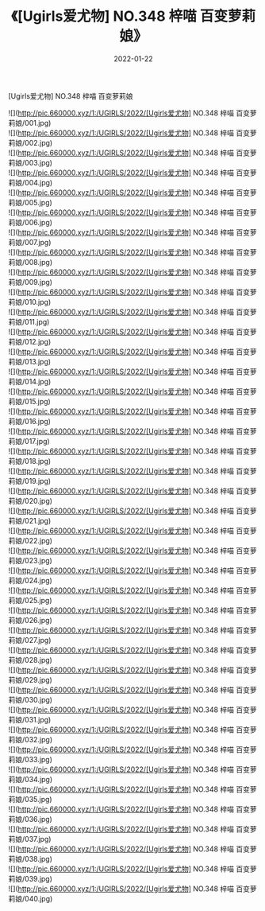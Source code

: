 ﻿---
layout: post
title:  《[Ugirls爱尤物] NO.348 梓喵 百变萝莉娘》
date:   2022-01-22
img: http://pic.660000.xyz/1:/UGIRLS/2022/[Ugirls爱尤物] NO.348 梓喵 百变萝莉娘/000.jpg
categories: [美女, 清纯, 唯美]
---

[Ugirls爱尤物] NO.348 梓喵 百变萝莉娘

 ![](http://pic.660000.xyz/1:/UGIRLS/2022/[Ugirls爱尤物] NO.348 梓喵 百变萝莉娘/001.jpg) <br>![](http://pic.660000.xyz/1:/UGIRLS/2022/[Ugirls爱尤物] NO.348 梓喵 百变萝莉娘/002.jpg) <br>![](http://pic.660000.xyz/1:/UGIRLS/2022/[Ugirls爱尤物] NO.348 梓喵 百变萝莉娘/003.jpg) <br>![](http://pic.660000.xyz/1:/UGIRLS/2022/[Ugirls爱尤物] NO.348 梓喵 百变萝莉娘/004.jpg) <br>![](http://pic.660000.xyz/1:/UGIRLS/2022/[Ugirls爱尤物] NO.348 梓喵 百变萝莉娘/005.jpg) <br>![](http://pic.660000.xyz/1:/UGIRLS/2022/[Ugirls爱尤物] NO.348 梓喵 百变萝莉娘/006.jpg) <br>![](http://pic.660000.xyz/1:/UGIRLS/2022/[Ugirls爱尤物] NO.348 梓喵 百变萝莉娘/007.jpg) <br>![](http://pic.660000.xyz/1:/UGIRLS/2022/[Ugirls爱尤物] NO.348 梓喵 百变萝莉娘/008.jpg) <br>![](http://pic.660000.xyz/1:/UGIRLS/2022/[Ugirls爱尤物] NO.348 梓喵 百变萝莉娘/009.jpg) <br>![](http://pic.660000.xyz/1:/UGIRLS/2022/[Ugirls爱尤物] NO.348 梓喵 百变萝莉娘/010.jpg) <br>![](http://pic.660000.xyz/1:/UGIRLS/2022/[Ugirls爱尤物] NO.348 梓喵 百变萝莉娘/011.jpg) <br>![](http://pic.660000.xyz/1:/UGIRLS/2022/[Ugirls爱尤物] NO.348 梓喵 百变萝莉娘/012.jpg) <br>![](http://pic.660000.xyz/1:/UGIRLS/2022/[Ugirls爱尤物] NO.348 梓喵 百变萝莉娘/013.jpg) <br>![](http://pic.660000.xyz/1:/UGIRLS/2022/[Ugirls爱尤物] NO.348 梓喵 百变萝莉娘/014.jpg) <br>![](http://pic.660000.xyz/1:/UGIRLS/2022/[Ugirls爱尤物] NO.348 梓喵 百变萝莉娘/015.jpg) <br>![](http://pic.660000.xyz/1:/UGIRLS/2022/[Ugirls爱尤物] NO.348 梓喵 百变萝莉娘/016.jpg) <br>![](http://pic.660000.xyz/1:/UGIRLS/2022/[Ugirls爱尤物] NO.348 梓喵 百变萝莉娘/017.jpg) <br>![](http://pic.660000.xyz/1:/UGIRLS/2022/[Ugirls爱尤物] NO.348 梓喵 百变萝莉娘/018.jpg) <br>![](http://pic.660000.xyz/1:/UGIRLS/2022/[Ugirls爱尤物] NO.348 梓喵 百变萝莉娘/019.jpg) <br>![](http://pic.660000.xyz/1:/UGIRLS/2022/[Ugirls爱尤物] NO.348 梓喵 百变萝莉娘/020.jpg) <br>![](http://pic.660000.xyz/1:/UGIRLS/2022/[Ugirls爱尤物] NO.348 梓喵 百变萝莉娘/021.jpg) <br>![](http://pic.660000.xyz/1:/UGIRLS/2022/[Ugirls爱尤物] NO.348 梓喵 百变萝莉娘/022.jpg) <br>![](http://pic.660000.xyz/1:/UGIRLS/2022/[Ugirls爱尤物] NO.348 梓喵 百变萝莉娘/023.jpg) <br>![](http://pic.660000.xyz/1:/UGIRLS/2022/[Ugirls爱尤物] NO.348 梓喵 百变萝莉娘/024.jpg) <br>![](http://pic.660000.xyz/1:/UGIRLS/2022/[Ugirls爱尤物] NO.348 梓喵 百变萝莉娘/025.jpg) <br>![](http://pic.660000.xyz/1:/UGIRLS/2022/[Ugirls爱尤物] NO.348 梓喵 百变萝莉娘/026.jpg) <br>![](http://pic.660000.xyz/1:/UGIRLS/2022/[Ugirls爱尤物] NO.348 梓喵 百变萝莉娘/027.jpg) <br>![](http://pic.660000.xyz/1:/UGIRLS/2022/[Ugirls爱尤物] NO.348 梓喵 百变萝莉娘/028.jpg) <br>![](http://pic.660000.xyz/1:/UGIRLS/2022/[Ugirls爱尤物] NO.348 梓喵 百变萝莉娘/029.jpg) <br>![](http://pic.660000.xyz/1:/UGIRLS/2022/[Ugirls爱尤物] NO.348 梓喵 百变萝莉娘/030.jpg) <br>![](http://pic.660000.xyz/1:/UGIRLS/2022/[Ugirls爱尤物] NO.348 梓喵 百变萝莉娘/031.jpg) <br>![](http://pic.660000.xyz/1:/UGIRLS/2022/[Ugirls爱尤物] NO.348 梓喵 百变萝莉娘/032.jpg) <br>![](http://pic.660000.xyz/1:/UGIRLS/2022/[Ugirls爱尤物] NO.348 梓喵 百变萝莉娘/033.jpg) <br>![](http://pic.660000.xyz/1:/UGIRLS/2022/[Ugirls爱尤物] NO.348 梓喵 百变萝莉娘/034.jpg) <br>![](http://pic.660000.xyz/1:/UGIRLS/2022/[Ugirls爱尤物] NO.348 梓喵 百变萝莉娘/035.jpg) <br>![](http://pic.660000.xyz/1:/UGIRLS/2022/[Ugirls爱尤物] NO.348 梓喵 百变萝莉娘/036.jpg) <br>![](http://pic.660000.xyz/1:/UGIRLS/2022/[Ugirls爱尤物] NO.348 梓喵 百变萝莉娘/037.jpg) <br>![](http://pic.660000.xyz/1:/UGIRLS/2022/[Ugirls爱尤物] NO.348 梓喵 百变萝莉娘/038.jpg) <br>![](http://pic.660000.xyz/1:/UGIRLS/2022/[Ugirls爱尤物] NO.348 梓喵 百变萝莉娘/039.jpg) <br>![](http://pic.660000.xyz/1:/UGIRLS/2022/[Ugirls爱尤物] NO.348 梓喵 百变萝莉娘/040.jpg) <br>